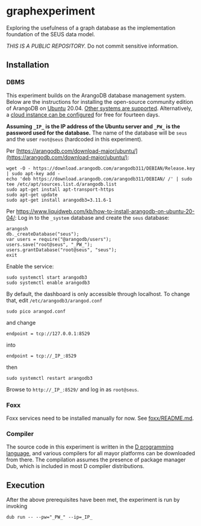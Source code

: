 # graphexperiment

Exploring the usefulness of a graph database as the implementation foundation of the SEUS data model.

*THIS IS A PUBLIC REPOSITORY.* Do not commit sensitive information.

## Installation

### DBMS

This experiment builds on the ArangoDB database management system. Below are the instructions for installing the open-source community edition of ArangoDB on [Ubuntu](https://ubuntu.com/download/server) 20.04. [Other systems are supported](https://arangodb.com/download-major/). Alternatively, a [cloud instance can be configured](https://docs.arangodb.com/3.11/get-started/set-up-a-cloud-instance/) for free for fourteen days.

**Assuming `_IP_` is the IP address of the Ubuntu server and `_PW_` is the password used for the database.** The name of the database will be `seus` and the user `root@seus` (hardcoded in this experiment).

Per [https://arangodb.com/download-major/ubuntu/](https://arangodb.com/download-major/ubuntu/):

```
wget -O - https://download.arangodb.com/arangodb311/DEBIAN/Release.key | sudo apt-key add -
echo 'deb https://download.arangodb.com/arangodb311/DEBIAN/ /' | sudo tee /etc/apt/sources.list.d/arangodb.list
sudo apt-get install apt-transport-https
sudo apt-get update
sudo apt-get install arangodb3=3.11.6-1
```

Per https://www.liquidweb.com/kb/how-to-install-arangodb-on-ubuntu-20-04/: Log in to the `_system` database and create the `seus` database:

```
arangosh
db._createDatabase("seus");
var users = require("@arangodb/users");
users.save("root@seus", "_PW_");
users.grantDatabase("root@seus", "seus");
exit
```

Enable the service:
```
sudo systemctl start arangodb3
sudo systemctl enable arangodb3
```

By default, the dashboard is only accessible through localhost. To change that, edit `/etc/arangodb3/arangod.conf`

```
sudo pico arangod.conf
```
and change
```
endpoint = tcp://127.0.0.1:8529
```
into
```
endpoint = tcp://_IP_:8529
```
then
```
sudo systemctl restart arangodb3
```

Browse to `http://_IP_:8529/` and log in as `root@seus`.

### Foxx

Foxx services need to be installed manually for now. See [foxx/README.md](foxx/README.md).

### Compiler

The source code in this experiment is written in the [D programming language](https://dlang.org/), and various compilers for all mayor platforms can be downloaded from there. The compilation assumes the presence of package manager Dub, which is included in most D compiler distributions.

## Execution

After the above prerequisites have been met, the experiment is run by invoking
```
dub run -- --pw="_PW_" --ip=_IP_
```

